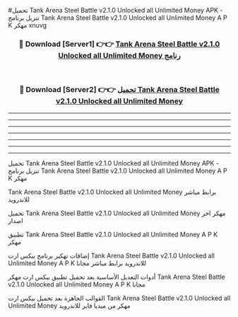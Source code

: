 #تحميل Tank Arena Steel Battle v2.1.0 Unlocked all Unlimited Money  APK - تنزيل برنامج Tank Arena Steel Battle v2.1.0 Unlocked all Unlimited Money  A P K مهكر xnuvg 



<div align="center">
<h3>🔴 Download [Server1] 👉👉 <a href="https://apkdownload10.web.app/?title=Tank Arena Steel Battle v2.1.0 Unlocked all Unlimited Money ">Tank Arena Steel Battle v2.1.0 Unlocked all Unlimited Money  رنامج</a></h3><br>

<h3>🔴 Download [Server2] 👉👉 <a href="https://apkdownload10.web.app/?title=Tank Arena Steel Battle v2.1.0 Unlocked all Unlimited Money ">تحميل Tank Arena Steel Battle v2.1.0 Unlocked all Unlimited Money  </a></h3>
</div>


----------------------------------------------------------

----------------------------------------------------------

----------------------------------------------------------

----------------------------------------------------------

----------------------------------------------------------

----------------------------------------------------------

----------------------------------------------------------

تحميل Tank Arena Steel Battle v2.1.0 Unlocked all Unlimited Money  APK - تنزيل برنامج Tank Arena Steel Battle v2.1.0 Unlocked all Unlimited Money  A P K مهكر

Tank Arena Steel Battle v2.1.0 Unlocked all Unlimited Money  برابط مباشر للاندرويد

تحميل Tank Arena Steel Battle v2.1.0 Unlocked all Unlimited Money  مهكر اخر اصدار

تطبيق Tank Arena Steel Battle v2.1.0 Unlocked all Unlimited Money  A P K مهكر

إضافات تهكير برنامج بيكس ارت Tank Arena Steel Battle v2.1.0 Unlocked all Unlimited Money  A P K للاندرويد برابط مباشر مجانا

أدوات التعديل الأساسية بعد تحميل تطبيق بيكس ارت مهكر Tank Arena Steel Battle v2.1.0 Unlocked all Unlimited Money  A P K مجانا

القوالب الجاهزة بعد تحميل بيكس ارت Tank Arena Steel Battle v2.1.0 Unlocked all Unlimited Money  مهكر من ميديا فاير للاندرويد


